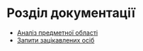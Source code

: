 # Розділ документації

- [Аналіз предметної області](https://github.com/l0releei/NakedSun/blob/master/docs/requirements/stakeholders-needs.md)
- [Запити зацікавлених осіб](https://github.com/l0releei/NakedSun/blob/master/docs/requirements/state-of-the-art)
